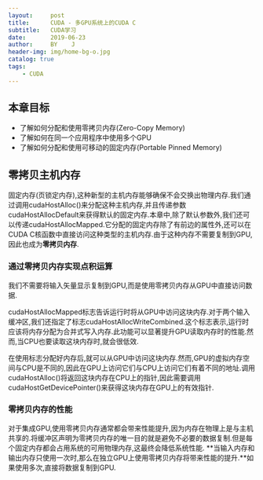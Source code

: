 ```yaml
---
layout:     post
title:      CUDA - 多GPU系统上的CUDA C
subtitle:   CUDA学习
date:       2019-06-23
author:     BY    J
header-img: img/home-bg-o.jpg
catalog: true
tags:
    - CUDA	
---
```


## 本章目标
+ 了解如何分配和使用零拷贝内存(Zero-Copy Memory)
+ 了解如何在同一个应用程序中使用多个GPU
+ 了解如何分配和使用可移动的固定内存(Portable Pinned Memory)

## 零拷贝主机内存
固定内存(页锁定内存),这种新型的主机内存能够确保不会交换出物理内存.我们通过调用cudaHostAlloc()来分配这种主机内存,并且传递参数cudaHostAllocDefault来获得默认的固定内存.本章中,除了默认参数外,我们还可以传递cudaHostAllocMapped.它分配的固定内存除了有前边的属性外,还可以在CUDA C核函数中直接访问这种类型的主机内存.由于这种内存不需要复制到GPU,因此也成为**零拷贝内存**.

###  通过零拷贝内存实现点积运算
我们不需要将输入矢量显示复制到GPU,而是使用零拷贝内存从GPU中直接访问数据. 

cudaHostAllocMapped标志告诉运行时将从GPU中访问这块内存.对于两个输入缓冲区,我们还指定了标志cudaHostAllocWriteCombined.这个标志表示,运行时应该将内存分配为合并式写入内存.此功能可以显著提升GPU读取内存时的性能.然而,当CPU也要读取这块内存时,就会很低效.

在使用标志分配好内存后,就可以从GPU中访问这块内存.然而,GPU的虚拟内存空间与CPU是不同的,因此在GPU上访问它们与CPU上访问它们有着不同的地址.调用cudaHostAlloc()将返回这块内存在CPU上的指针,因此需要调用cudaHostGetDevicePointer()来获得这块内存在GPU上的有效指针.

### 零拷贝内存的性能
对于集成GPU,使用零拷贝内存通常都会带来性能提升,因为内存在物理上是与主机共享的.将缓冲区声明为零拷贝内存的唯一目的就是避免不必要的数据复制.但是每个固定内存都会占用系统的可用物理内存,这最终会降低系统性能.
**当输入内存和输出内存只使用一次时,那么在独立GPU上使用零拷贝内存将带来性能的提升.**如果使用多次,直接将数据复制到GPU.
